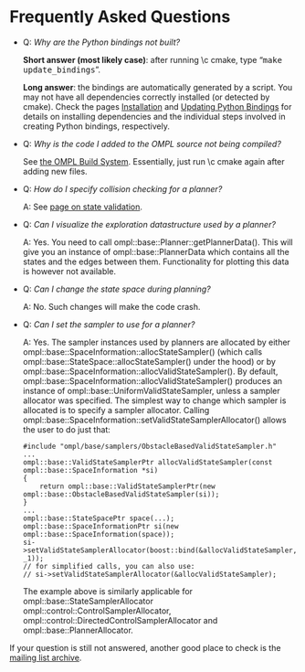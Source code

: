 # Frequently Asked Questions

- Q: _Why are the Python bindings not built?_

  __Short answer (most likely case)__: after running \c cmake, type “<tt>make update_bindings</tt>”.

  __Long answer__: the bindings are automatically generated by a script. You may not have all dependencies correctly installed (or detected by cmake). Check the pages [Installation](installation.html) and [Updating Python Bindings](python.html#updating_python_bindings) for details on installing dependencies and the individual steps involved in creating Python bindings, respectively.

- Q: _Why is the code I added to the OMPL source not being compiled?_

  See [the OMPL Build System](buildSystem.html). Essentially, just run \c cmake again after adding new files.

- Q: _How do I specify collision checking for a planner?_

  A: See [page on state validation](stateValidation.html).

- Q: _Can I visualize the exploration datastructure used by a planner?_

  A: Yes. You need to call ompl::base::Planner::getPlannerData(). This will give you an instance of ompl::base::PlannerData which contains all the states and the edges between them. Functionality for plotting this data is however not available.

- Q: _Can I change the state space during planning?_

  A: No. Such changes will make the code crash.

- Q: _Can I set the sampler to use for a planner?_

  A: Yes. The sampler instances used by planners are allocated by either ompl::base::SpaceInformation::allocStateSampler() (which calls ompl::base::StateSpace::allocStateSampler() under the hood) or by ompl::base::SpaceInformation::allocValidStateSampler(). By default, ompl::base::SpaceInformation::allocValidStateSampler() produces an instance of ompl::base::UniformValidStateSampler, unless a sampler allocator was specified. The simplest way to change which sampler is allocated is to specify a sampler allocator. Calling ompl::base::SpaceInformation::setValidStateSamplerAllocator() allows the user to do just that:
  ~~~{.cpp}
  #include "ompl/base/samplers/ObstacleBasedValidStateSampler.h"
  ...
  ompl::base::ValidStateSamplerPtr allocValidStateSampler(const ompl::base::SpaceInformation *si)
  {
      return ompl::base::ValidStateSamplerPtr(new ompl::base::ObstacleBasedValidStateSampler(si));
  }
  ...
  ompl::base::StateSpacePtr space(...);
  ompl::base::SpaceInformationPtr si(new ompl::base::SpaceInformation(space));
  si->setValidStateSamplerAllocator(boost::bind(&allocValidStateSampler, _1));
  // for simplified calls, you can also use:
  // si->setValidStateSamplerAllocator(&allocValidStateSampler);
  ~~~
  The example above is similarly applicable for ompl::base::StateSamplerAllocator ompl::control::ControlSamplerAllocator, ompl::control::DirectedControlSamplerAllocator and ompl::base::PlannerAllocator.

If your question is still not answered, another good place to check is the [mailing list archive](http://sourceforge.net/mailarchive/forum.php?forum_name=ompl-users).
